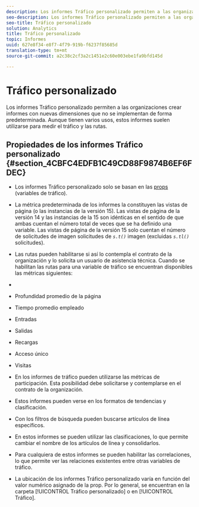 ```yaml
---
description: Los informes Tráfico personalizado permiten a las organizaciones crear informes con nuevas dimensiones que no se implementan de forma predeterminada. Aunque tienen varios usos, estos informes suelen utilizarse para medir el tráfico y las rutas.
seo-description: Los informes Tráfico personalizado permiten a las organizaciones crear informes con nuevas dimensiones que no se implementan de forma predeterminada. Aunque tienen varios usos, estos informes suelen utilizarse para medir el tráfico y las rutas.
seo-title: Tráfico personalizado
solution: Analytics
title: Tráfico personalizado
topic: Informes
uuid: 627e8f34-e8f7-4f79-919b-f6237f85685d
translation-type: tm+mt
source-git-commit: a2c38c2cf3a2c1451e2c60e003ebe1fa9bfd145d

---
```



# Tráfico personalizado

Los informes Tráfico personalizado permiten a las organizaciones crear informes con nuevas dimensiones que no se implementan de forma predeterminada. Aunque tienen varios usos, estos informes suelen utilizarse para medir el tráfico y las rutas.

## Propiedades de los informes Tráfico personalizado {#section_4CBFC4EDFB1C49CD88F9874B6EF6FDEC}

* Los informes Tráfico personalizado solo se basan en las [props](https://marketing.adobe.com/resources/help/en_US/sc/implement/c_propn.html) (variables de tráfico).
* La métrica predeterminada de los informes la constituyen las vistas de página (o las instancias de la versión 15). Las vistas de página de la versión 14 y las instancias de la 15 son idénticas en el sentido de que ambas cuentan el número total de veces que se ha definido una variable. Las vistas de página de la versión 15 solo cuentan el número de solicitudes de imagen solicitudes de *`s.t()`* imagen (excluidas *`s.tl()`* solicitudes).

* Las rutas pueden habilitarse si así lo contempla el contrato de la organización y lo solicita un usuario de asistencia técnica. Cuando se habilitan las rutas para una variable de tráfico se encuentran disponibles las métricas siguientes:
* 

   * Profundidad promedio de la página
   * Tiempo promedio empleado
   * Entradas
   * Salidas
   * Recargas
   * Acceso único
   * Visitas

* En los informes de tráfico pueden utilizarse las métricas de participación. Esta posibilidad debe solicitarse y contemplarse en el contrato de la organización.
* Estos informes pueden verse en los formatos de tendencias y clasificación.
* Con los filtros de búsqueda pueden buscarse artículos de línea específicos.
* En estos informes se pueden utilizar las clasificaciones, lo que permite cambiar el nombre de los artículos de línea y consolidarlos.
* Para cualquiera de estos informes se pueden habilitar las correlaciones, lo que permite ver las relaciones existentes entre otras variables de tráfico.
* La ubicación de los informes Tráfico personalizado varía en función del valor numérico asignado de la prop. Por lo general, se encuentran en la carpeta [!UICONTROL Tráfico personalizado] o en [!UICONTROL Tráfico].

